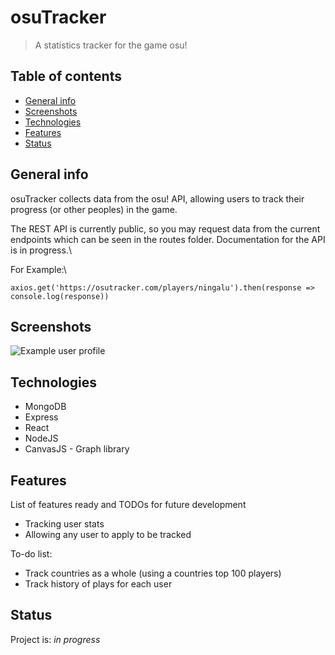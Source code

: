 # osuTracker
> A statistics tracker for the game osu!

## Table of contents
* [General info](#general-info)
* [Screenshots](#screenshots)
* [Technologies](#technologies)
* [Features](#features)
* [Status](#status)

## General info
osuTracker collects data from the osu! API, allowing users to track their progress (or other peoples) in the game. 

The REST API is currently public, so you may request data from the current endpoints which can be seen in the routes folder. Documentation for the API is in progress.\

For Example:\

`axios.get('https://osutracker.com/players/ningalu').then(response => console.log(response))`

## Screenshots
![Example user profile](https://media.discordapp.net/attachments/627267590862929961/793289830757826590/unknown.png?width=926&height=468)

## Technologies
* MongoDB 
* Express
* React
* NodeJS
* CanvasJS - Graph library 

## Features
List of features ready and TODOs for future development
* Tracking user stats
* Allowing any user to apply to be tracked

To-do list:
* Track countries as a whole (using a countries top 100 players)
* Track history of plays for each user 

## Status
Project is: _in progress_
